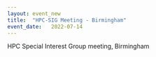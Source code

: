 ```yaml
---
layout: event_new
title:  "HPC-SIG Meeting - Birmingham"
event_date:   2022-07-14
---
```


HPC Special Interest Group meeting, Birmingham 
